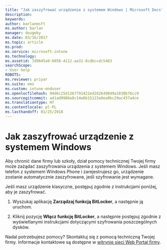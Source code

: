 ```yaml
---
title: "Jak zaszyfrować urządzenie z systemem Windows | Microsoft Docs"
description: 
keywords: 
author: barlanmsft
ms.author: barlan
manager: dougeby
ms.date: 03/16/2017
ms.topic: article
ms.prod: 
ms.service: microsoft-intune
ms.technology: 
ms.assetid: 7d9645a9-6058-4112-aa31-8cdbccdc5463
searchScope:
- User help
ROBOTS: 
ms.reviewer: priyar
ms.suite: ems
ms.custom: intune-enduser
ms.openlocfilehash: 94d6c25d1367791422ed282649049a1830b76cc9
ms.sourcegitcommit: a41ad9988a8c14e6b15123a9ea9bc29ac437a4ce
ms.translationtype: HT
ms.contentlocale: pl-PL
ms.lasthandoff: 01/25/2018
---
```

# <a name="how-to-encrypt-your-windows-device"></a>Jak zaszyfrować urządzenie z systemem Windows

Aby chronić dane firmy lub szkoły, dział pomocy technicznej Twojej firmy może zażądać zaszyfrowania urządzenia z systemem Windows. Jeśli masz telefon z systemem Windows Phone i zarejestrujesz go, urządzenie zostanie automatycznie zaszyfrowane, jeśli szyfrowanie jest wymagane.

Jeśli masz urządzenie klasyczne, postępuj zgodnie z instrukcjami poniżej, aby je zaszyfrować.

1.  Wyszukaj aplikację **Zarządzaj funkcją BitLocker**, a następnie ją uruchom.

2.  Kliknij pozycję **Włącz funkcję BitLocker**, a następnie postępuj zgodnie z wyświetlanymi instrukcjami dotyczącymi szyfrowania poszczególnych dysków.

Nadal potrzebujesz pomocy? Skontaktuj się z pomocą techniczną Twojej firmy. Informacje kontaktowe są dostępne w [witrynie sieci Web Portal firmy](https://portal.manage.microsoft.com#HelpDeskDialog).
